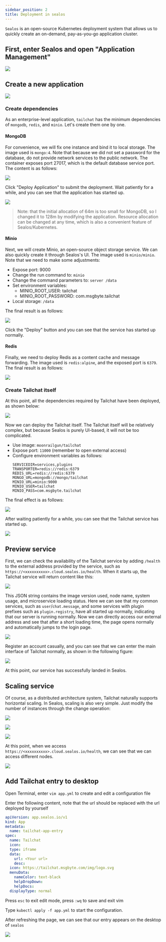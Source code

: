 ```yaml
---
sidebar_position: 2
title: Deployment in sealos
---
```


`Sealos` is an open-source Kubernetes deployment system that allows us to quickly create an on-demand, pay-as-you-go application cluster.

## First, enter Sealos and open "Application Management"

![](/img/kubernetes/sealos/1.png)

## Create a new application

![](/img/kubernetes/sealos/2.png)

### Create dependencies

As an enterprise-level application, `tailchat` has the minimum dependencies of `mongodb`, `redis`, and `minio`. Let's create them one by one.

#### MongoDB

For convenience, we will fix one instance and bind it to local storage. The image used is `mongo:4`. Note that because we did not set a password for the database, do not provide network services to the public network. The container exposes port 27017, which is the default database service port. The content is as follows:

![](/img/kubernetes/sealos/3.png)

Click "Deploy Application" to submit the deployment. Wait patiently for a while, and you can see that the application has started up.

![](/img/kubernetes/sealos/4.png)

> Note: that the initial allocation of 64m is too small for MongoDB, so I changed it to 128m by modifying the application. Resource allocation can be changed at any time, which is also a convenient feature of Sealos/Kubernetes.

#### Minio

Next, we will create Minio, an open-source object storage service. We can also quickly create it through Sealos's UI. The image used is `minio/minio`. Note that we need to make some adjustments:

- Expose port: 9000
- Change the run command to: `minio`
- Change the command parameters to: `server /data`
- Set environment variables:
  - MINIO_ROOT_USER: tailchat
  - MINIO_ROOT_PASSWORD: com.msgbyte.tailchat
- Local storage: `/data`

The final result is as follows:

![](/img/kubernetes/sealos/5.png)

Click the "Deploy" button and you can see that the service has started up normally.

#### Redis

Finally, we need to deploy Redis as a content cache and message forwarding. The image used is `redis:alpine`, and the exposed port is `6379`. The final result is as follows:

![](/img/kubernetes/sealos/6.png)

### Create Tailchat itself

At this point, all the dependencies required by Tailchat have been deployed, as shown below:

![](/img/kubernetes/sealos/7.png)

Now we can deploy the Tailchat itself. The Tailchat itself will be relatively complex, but because Sealos is purely UI-based, it will not be too complicated.

- Use image: `moonrailgun/tailchat`
- Expose port: `11000` (remember to open external access)
- Configure environment variables as follows:
  ```
  SERVICEDIR=services,plugins
  TRANSPORTER=redis://redis:6379
  REDIS_URL=redis://redis:6379
  MONGO_URL=mongodb://mongo/tailchat
  MINIO_URL=minio:9000
  MINIO_USER=tailchat
  MINIO_PASS=com.msgbyte.tailchat
  ```

The final effect is as follows:

![](/img/kubernetes/sealos/8.png)

After waiting patiently for a while, you can see that the Tailchat service has started up.

![](/img/kubernetes/sealos/9.png)

## Preview service

First, we can check the availability of the Tailchat service by adding `/health` to the external address provided by the service, such as `https://<xxxxxxxxxx>.cloud.sealos.io/health`. When it starts up, the Tailchat service will return content like this:

![](/img/kubernetes/sealos/10.png)

This JSON string contains the image version used, node name, system usage, and microservice loading status. Here we can see that my common services, such as `user`/`chat.message`, and some services with plugin prefixes such as `plugin.registry`, have all started up normally, indicating that our server is running normally. Now we can directly access our external address and see that after a short loading time, the page opens normally and automatically jumps to the login page.

![](/img/kubernetes/sealos/11.png)

Register an account casually, and you can see that we can enter the main interface of Tailchat normally, as shown in the following figure:

![](/img/kubernetes/sealos/12.png)

At this point, our service has successfully landed in Sealos.

## Scaling service

Of course, as a distributed architecture system, Tailchat naturally supports horizontal scaling. In Sealos, scaling is also very simple. Just modify the number of instances through the change operation:

![](/img/kubernetes/sealos/13.png)

![](/img/kubernetes/sealos/14.png)

![](/img/kubernetes/sealos/15.png)

At this point, when we access `https://<xxxxxxxxxx>.cloud.sealos.io/health`, we can see that we can access different nodes.

![](/img/kubernetes/sealos/16.png)

## Add Tailchat entry to desktop

Open Terminal, enter `vim app.yml` to create and edit a configuration file

Enter the following content, note that the url should be replaced with the url deployed by yourself

```yml
apiVersion: app.sealos.io/v1
kind: App
metadata:
  name: tailchat-app-entry
spec:
  name: Tailchat
  icon:
  type: iframe
  data:
    url: <Your url>
    desc:
  icon: https://tailchat.msgbyte.com/img/logo.svg
  menuData:
    nameColor: text-black
    helpDropDown:
    helpDocs:
  displayType: normal
```

Press `esc` to exit edit mode, press `:wq` to save and exit vim

Type `kubectl apply -f app.yml` to start the configuration.

After refreshing the page, we can see that our entry appears on the desktop of `sealos`

![](/img/kubernetes/sealos/17.png)
